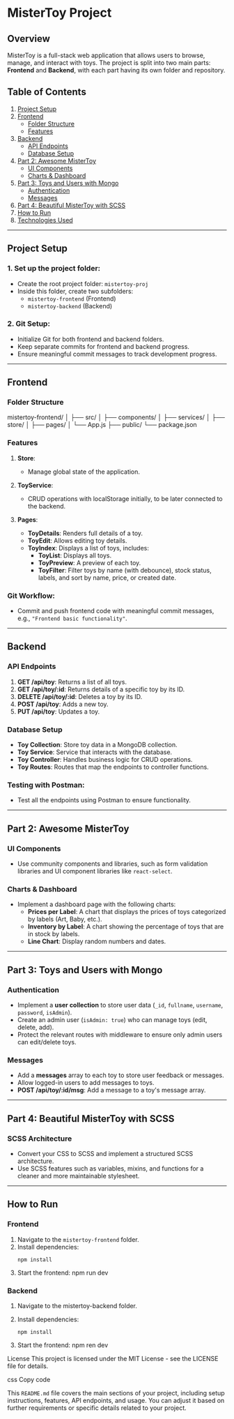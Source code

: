 # MisterToy Project

## Overview

MisterToy is a full-stack web application that allows users to browse, manage, and interact with toys. The project is split into two main parts: **Frontend** and **Backend**, with each part having its own folder and repository.

## Table of Contents

1. [Project Setup](#project-setup)
2. [Frontend](#frontend)
   - [Folder Structure](#frontend-folder-structure)
   - [Features](#frontend-features)
3. [Backend](#backend)
   - [API Endpoints](#api-endpoints)
   - [Database Setup](#database-setup)
4. [Part 2: Awesome MisterToy](#part-2-awesome-mistertoy)
   - [UI Components](#ui-components)
   - [Charts & Dashboard](#charts-dashboard)
5. [Part 3: Toys and Users with Mongo](#part-3-toys-and-users-with-mongo)
   - [Authentication](#authentication)
   - [Messages](#messages)
6. [Part 4: Beautiful MisterToy with SCSS](#part-4-beautiful-mistertoy-with-scss)
7. [How to Run](#how-to-run)
8. [Technologies Used](#technologies-used)

---

## Project Setup

### 1. Set up the project folder:

- Create the root project folder: `mistertoy-proj`
- Inside this folder, create two subfolders:
  - `mistertoy-frontend` (Frontend)
  - `mistertoy-backend` (Backend)

### 2. Git Setup:

- Initialize Git for both frontend and backend folders.
- Keep separate commits for frontend and backend progress.
- Ensure meaningful commit messages to track development progress.

---

## Frontend

### Folder Structure

mistertoy-frontend/ │ ├── src/ │ ├── components/ │ ├── services/ │ ├── store/ │ ├── pages/ │ └── App.js ├── public/ └── package.json

### Features

1. **Store**:
   - Manage global state of the application.
2. **ToyService**:

   - CRUD operations with localStorage initially, to be later connected to the backend.

3. **Pages**:
   - **ToyDetails**: Renders full details of a toy.
   - **ToyEdit**: Allows editing toy details.
   - **ToyIndex**: Displays a list of toys, includes:
     - **ToyList**: Displays all toys.
     - **ToyPreview**: A preview of each toy.
     - **ToyFilter**: Filter toys by name (with debounce), stock status, labels, and sort by name, price, or created date.

### Git Workflow:

- Commit and push frontend code with meaningful commit messages, e.g., `"Frontend basic functionality"`.

---

## Backend

### API Endpoints

1. **GET /api/toy**: Returns a list of all toys.
2. **GET /api/toy/:id**: Returns details of a specific toy by its ID.
3. **DELETE /api/toy/:id**: Deletes a toy by its ID.
4. **POST /api/toy**: Adds a new toy.
5. **PUT /api/toy**: Updates a toy.

### Database Setup

- **Toy Collection**: Store toy data in a MongoDB collection.
- **Toy Service**: Service that interacts with the database.
- **Toy Controller**: Handles business logic for CRUD operations.
- **Toy Routes**: Routes that map the endpoints to controller functions.

### Testing with Postman:

- Test all the endpoints using Postman to ensure functionality.

---

## Part 2: Awesome MisterToy

### UI Components

- Use community components and libraries, such as form validation libraries and UI component libraries like `react-select`.

### Charts & Dashboard

- Implement a dashboard page with the following charts:
  - **Prices per Label**: A chart that displays the prices of toys categorized by labels (Art, Baby, etc.).
  - **Inventory by Label**: A chart showing the percentage of toys that are in stock by labels.
  - **Line Chart**: Display random numbers and dates.

---

## Part 3: Toys and Users with Mongo

### Authentication

- Implement a **user collection** to store user data (`_id`, `fullname`, `username`, `password`, `isAdmin`).
- Create an admin user (`isAdmin: true`) who can manage toys (edit, delete, add).
- Protect the relevant routes with middleware to ensure only admin users can edit/delete toys.

### Messages

- Add a **messages** array to each toy to store user feedback or messages.
- Allow logged-in users to add messages to toys.
- **POST /api/toy/:id/msg**: Add a message to a toy's message array.

---

## Part 4: Beautiful MisterToy with SCSS

### SCSS Architecture

- Convert your CSS to SCSS and implement a structured SCSS architecture.
- Use SCSS features such as variables, mixins, and functions for a cleaner and more maintainable stylesheet.

---

## How to Run

### Frontend

1. Navigate to the `mistertoy-frontend` folder.
2. Install dependencies:
   ```
   npm install
   ```
3. Start the frontend:
   npm run dev

### Backend

1. Navigate to the mistertoy-backend folder.

2. Install dependencies:

   ```
   npm install
   ```

3. Start the frontend:
   npm ren dev

License
This project is licensed under the MIT License - see the LICENSE file for details.

css
Copy code

This `README.md` file covers the main sections of your project, including setup instructions, features, API endpoints, and usage. You can adjust it based on further requirements or specific details related to your project.
